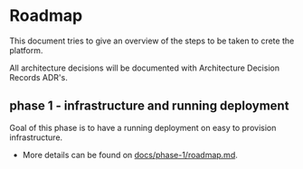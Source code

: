 # Roadmap

This document tries to give an overview of the steps to be taken to crete the platform.

All architecture decisions will be documented with Architecture Decision Records ADR's.

## phase 1 - infrastructure and running deployment
Goal of this phase is to have a running deployment on easy to provision infrastructure.
* More details can be found on [docs/phase-1/roadmap.md](docs/phase-1/roadmap.md).
